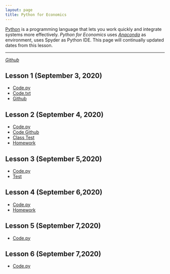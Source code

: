 ```yaml
---
layout: page
title: Python for Economics
---
```


[Python](https://www.python.org/) is a programming language that lets you work quickly and integrate systems more effectively. *Python for Economics* uses [*Anaconda*](https://www.anaconda.com/products/individual#Downloads) as environment, uses Spyder as Python IDE. This page will continually updated dates from this lesson.

---
[*Github*](https://github.com/chenxiaolong2019/Python-for-Economics)
## Lesson 1 (September 3, 2020)
- [Code.py](https://chenxiaolong2019.github.io/Python-for-Economics/Lesson%201(2020.9.3).py)
- [Code.txt](https://chenxiaolong2019.github.io/Python-for-Economics/Lesson1(2020.9.3)%20.txt)
- [Github](https://github.com/chenxiaolong2019/Python-for-Economics/blob/master/Lesson%201(2020.9.3).py)

## Lesson 2 (September 4, 2020)
- [Code.py](https://chenxiaolong2019.github.io/Python-for-Economics/Lesson2.py)
- [Code Github](https://github.com/chenxiaolong2019/Python-for-Economics/blob/master/Lesson2.py)
- [Class Test](https://chenxiaolong2019.github.io/Python-for-Economics/Lesson2_Class%20Test.py)
- [Homework](https://chenxiaolong2019.github.io/Python-for-Economics/Lesson2_homework.py)

## Lesson 3 (September 5,2020)
- [Code.py](https://chenxiaolong2019.github.io/Python-for-Economics/Lesson3.py)
- [Test](https://chenxiaolong2019.github.io/Python-for-Economics/Lesson3_Class%20Test.py)

## Lesson 4 (September 6,2020)
- [Code.py](https://chenxiaolong2019.github.io/Python-for-Economics/Lesson4.py)
- [Homework](https://chenxiaolong2019.github.io/Python-for-Economics/Lesson%204%20Homework.py)

## Lesson 5 (September 7,2020)
- [Code.py](https://chenxiaolong2019.github.io/Python-for-Economics/Lesson5.py)

## Lesson 6 (September 7,2020)
- [Code.py](https://chenxiaolong2019.github.io/Python-for-Economics/Lesson6.py)
